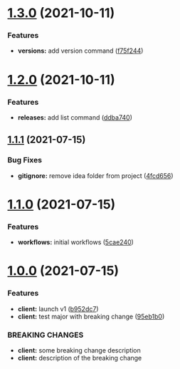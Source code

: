 # [1.3.0](https://github.com/tiagomichaelsousa/helm-php/compare/v1.2.0...v1.3.0) (2021-10-11)


### Features

* **versions:** add version command ([f75f244](https://github.com/tiagomichaelsousa/helm-php/commit/f75f2443d4d5693b0ce35203cae1a2060681963e))



# [1.2.0](https://github.com/tiagomichaelsousa/helm-php/compare/v1.1.1...v1.2.0) (2021-10-11)


### Features

* **releases:** add list command ([ddba740](https://github.com/tiagomichaelsousa/helm-php/commit/ddba7405d5e9a9a41f3fec8023460475ea5080a7))



## [1.1.1](https://github.com/tiagomichaelsousa/helm-php/compare/v1.1.0...v1.1.1) (2021-07-15)


### Bug Fixes

* **gitignore:** remove idea folder from project ([4fcd656](https://github.com/tiagomichaelsousa/helm-php/commit/4fcd656a5d0c8e4dc84422a074a89ab1ed926e5a))



# [1.1.0](https://github.com/tiagomichaelsousa/helm-php/compare/v1.0.0...v1.1.0) (2021-07-15)


### Features

* **workflows:** initial workflows ([5cae240](https://github.com/tiagomichaelsousa/helm-php/commit/5cae240586e2990268d2640810b3b26f93f3fe0e))



# [1.0.0](https://github.com/tiagomichaelsousa/helm-php/compare/v0.3.0...v1.0.0) (2021-07-15)


### Features

* **client:** launch v1 ([b952dc7](https://github.com/tiagomichaelsousa/helm-php/commit/b952dc7b2276211d5ee0546f7731d0d5efd740b7))
* **client:** test major with breaking change ([95eb1b0](https://github.com/tiagomichaelsousa/helm-php/commit/95eb1b039fa206091f691bba4d10fcc58cc6e00b))


### BREAKING CHANGES

* **client:** some breaking change description
* **client:** description of the breaking change



